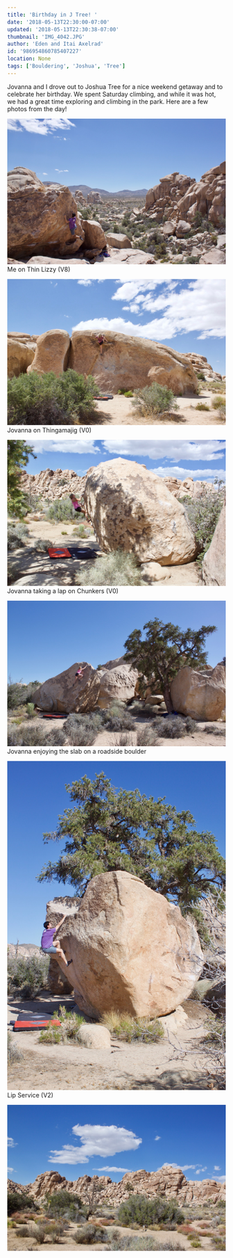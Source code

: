 ```yaml
---
title: 'Birthday in J Tree! '
date: '2018-05-13T22:30:00-07:00'
updated: '2018-05-13T22:30:38-07:00'
thumbnail: 'IMG_4042.JPG'
author: 'Eden and Itai Axelrad'
id: '986954860785407227'
location: None
tags: ['Bouldering', 'Joshua', 'Tree']
---
```


Jovanna and I drove out to Joshua Tree for a nice weekend getaway and to celebrate her birthday. We spent Saturday climbing, and while it was hot, we had a great time exploring and climbing in the park. Here are a few photos from the day! 

![image alt](/images/IMG_4042.JPG)Me on Thin Lizzy (V8)

![image alt](/images/IMG_4051.JPG)Jovanna on Thingamajig (V0)

![image alt](/images/IMG_4054.JPG)Jovanna taking a lap on Chunkers (V0)

![image alt](/images/IMG_4060.JPG)Jovanna enjoying the slab on a roadside boulder

![image alt](/images/IMG_4076.JPG)Lip Service (V2)

![image alt](/images/IMG_4078.JPG)

